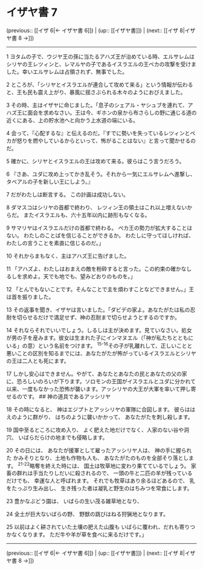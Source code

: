 # イザヤ書 7

(previous:: [[イザ 6|← イザヤ書 6]]) | (up:: [[イザヤ書]]) | (next:: [[イザ 8|イザヤ書 8 →]])

***


1 ヨタムの子で、ウジヤ王の孫に当たるアハズ王が治めている時、エルサレムはシリヤの王レツィンと、レマルヤの子であるイスラエルの王ペカの攻撃を受けました。幸いエルサレムは占領されず、無事でした。 

2 ところが、「シリヤとイスラエルが連合して攻めて来る」という情報が伝わると、王も民も震え上がり、暴風に揺さぶられる木々のようにおびえました。 

3 その時、主はイザヤに命じました。「息子のシェアル・ヤシュブを連れて、アハズ王に面会を求めなさい。王は今、ギホンの泉から布さらしの野に通じる道の近くにある、上の貯水池へと向かう上水道の端にいる。 

4 会って、『心配するな』と伝えるのだ。『すでに勢いを失っているレツィンとペカが怒りを燃やしているからといって、怖がることはない』と言って聞かせるのだ。 

5 確かに、シリヤとイスラエルの王は攻めて来る。彼らはこう言うだろう。 

6 『さあ、ユダに攻め上ってかき乱そう。それから一気にエルサレムへ進撃し、タベアルの子を新しい王にしよう。』 

7 だがわたしは断言する。 この計画は成功しない。 

8 ダマスコはシリヤの首都で終わり、 レツィン王の領土はこれ以上増えないからだ。 またイスラエルも、六十五年以内に跡形もなくなる。 

9 サマリヤはイスラエルだけの首都で終わる。 ペカ王の勢力が拡大することはない。 わたしのことばを信じることができるか。 わたしに守ってほしければ、 わたしの言うことを素直に信じるのだ。」 

10 それからまもなく、主はアハズ王に告げました。 

11 「アハズよ、わたしはおまえの敵を粉砕すると言った。この約束の確かなしるしを求めよ。天でも地でも、望みどおりのものを。」 

12 「とんでもないことです。そんなことで主を煩わすことなどできません。」王は首を振りました。 

13 その返事を聞き、イザヤは言いました。「ダビデの家よ。あなたがたは私の忍耐を切らせるだけで満足せず、神の忍耐まで切らせようとするのですか。 

14 それならそれでいいでしょう。しるしは主が決めます。見ていなさい。処女が男の子を産みます。彼女は生まれた子にインマヌエル（「神が私たちとともにいる」の意）という名前をつけます。 <sup class="versenum">15-16</sup>その子が乳離れして、正しいことと悪いことの区別を知るまでには、あなたがたが怖がっているイスラエルとシリヤの王は二人とも死にます。 

17 しかし安心はできません。やがて、あなたとあなたの民とあなたの父の家に、恐ろしいのろいが下ります。ソロモンの王国がイスラエルとユダに分かれて以来、一度もなかった恐怖が襲います。アッシリヤの大王が大軍を率いて押し寄せるのです。 ## 神の道具であるアッシリヤ 

18 その時になると、 神はエジプトとアッシリヤの軍隊に合図します。 彼らははえのように群がり、 はちのように襲いかかって、 あなたがたを刺し殺します。 

19 国中至るところに攻め入り、 よく肥えた地だけでなく、人家のない谷や洞穴、 いばらだらけの地までも侵略します。 

20 その日には、 あなたが援軍として雇ったアッシリヤ人は、 神の手に握られた かみそりとなり、土地も作物も人も、 あなたがたのものを全部そり落とします。 <sup class="versenum">21-22</sup>略奪を終えた時には、 国土は牧草地に変わり果てているでしょう。 家畜の群れは手当たりしだいに殺されるので、 一頭の牛と二匹の羊が残っているだけでも、 幸運な人と呼ばれます。 それでも牧草はあり余るほどあるので、 乳をたっぷり生み出し、 生き残った者は凝乳と野生のはちみつを常食にします。 

23 豊かなぶどう園は、 いばらの生い茂る雑草地となり、 

24 全土が巨大ないばらの野、 野獣の跳びはねる狩猟地となります。 

25 以前はよく耕されていた土壤の肥えた山腹も いばらに覆われ、だれも寄りつかなくなります。 ただ牛や羊が草を食べに来るだけです。」

***

(previous:: [[イザ 6|← イザヤ書 6]]) | (up:: [[イザヤ書]]) | (next:: [[イザ 8|イザヤ書 8 →]])
